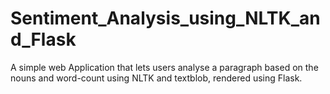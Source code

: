 # Sentiment_Analysis_using_NLTK_and_Flask
A simple web Application that lets users analyse a paragraph based on the nouns and word-count using NLTK and textblob, rendered using Flask.
